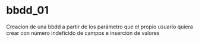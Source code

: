 # bbdd_01
Creacion de una bbdd a partir de los parámetro que el propio usuario quiera crear con número indeficido de campos e inserción de valores
